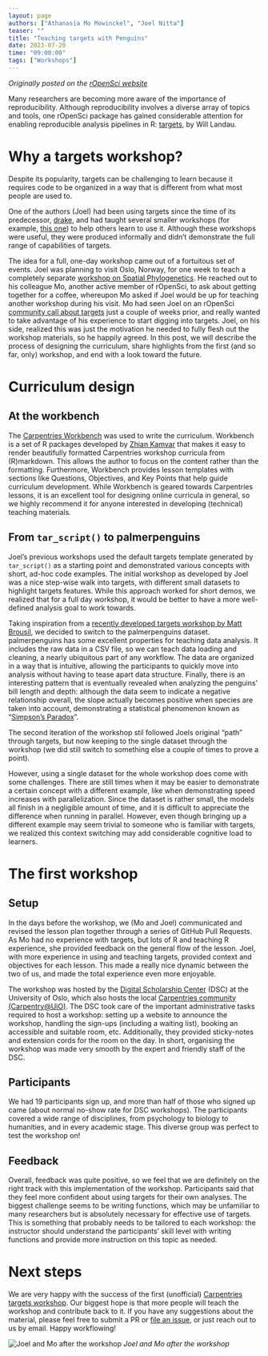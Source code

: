 ```yaml
---
layout: page
authors: ["Athanasia Mo Mowinckel", "Joel Nitta"]
teaser: ""
title: "Teaching targets with Penguins"
date: 2023-07-20
time: "09:00:00"
tags: ["Workshops"]
---
```


*Originally posted on the [rOpenSci website](https://ropensci.org/blog/2023/07/20/teaching-targets-with-penguins/)*

Many researchers are becoming more aware of the importance of reproducibility. Although reproducibility involves a diverse array of topics and tools, one rOpenSci package has gained considerable attention for enabling reproducible analysis pipelines in R: [targets](https://books.ropensci.org/targets/), by Will Landau.

# Why a targets workshop?

Despite its popularity, targets can be challenging to learn because it requires code to be organized in a way that is different from what most people are used to.

One of the authors (Joel) had been using targets since the time of its predecessor, [drake](https://github.com/ropensci/drake), and had taught several smaller workshops (for example, [this one](https://github.com/joelnitta/asiaR-targets-intro)) to help others learn to use it. Although these workshops were useful, they were produced informally and didn’t demonstrate the full range of capabilities of targets.

The idea for a full, one-day workshop came out of a fortuitous set of events. Joel was planning to visit Oslo, Norway, for one week to teach a completely separate [workshop on Spatial Phylogenetics](https://www.forbio.uio.no/events/courses/2023/Workshop%20in%20Spatial%20Phylogenetics). He reached out to his colleague Mo, another active member of rOpenSci, to ask about getting together for a coffee, whereupon Mo asked if Joel would be up for teaching another workshop during his visit. Mo had seen Joel on an rOpenSci [community call about targets](https://ropensci.org/commcalls/jan2023-targets/) just a couple of weeks prior, and really wanted to take advantage of his experience to start digging into targets. Joel, on his side, realized this was just the motivation he needed to fully flesh out the workshop materials, so he happily agreed.
In this post, we will describe the process of designing the curriculum, share highlights from the first (and so far, only) workshop, and end with a look toward the future.

# Curriculum design

## At the workbench

The [Carpentries Workbench](https://carpentries.github.io/workbench/) was used to write the curriculum. Workbench is a set of R packages developed by [Zhian Kamvar](https://ropensci.org/author/zhian-n.-kamvar/) that makes it easy to render beautifully formatted Carpentries workshop curricula from (R)markdown. This allows the author to focus on the content rather than the formatting. Furthermore, Workbench provides lesson templates with sections like Questions, Objectives, and Key Points that help guide curriculum development. While Workbench is geared towards Carpentries lessons, it is an excellent tool for designing online curricula in general, so we highly recommend it for anyone interested in developing (technical) teaching materials.

## From `tar_script()` to palmerpenguins

Joel’s previous workshops used the default targets template generated by `tar_script()` as a starting point and demonstrated various concepts with short, ad-hoc code examples. The initial workshop as developed by Joel was a nice step-wise walk into targets, with different small datasets to highlight targets features. While this approach worked for short demos, we realized that for a full day workshop, it would be better to have a more well-defined analysis goal to work towards.

Taking inspiration from a [recently developed targets workshop by Matt Brousil](https://targets-ecology.netlify.app/), we decided to switch to the palmerpenguins dataset. palmerpenguins has some excellent properties for teaching data analysis. It includes the raw data in a CSV file, so we can teach data loading and cleaning, a nearly ubiquitous part of any workflow. The data are organized in a way that is intuitive, allowing the participants to quickly move into analysis without having to tease apart data structure. Finally, there is an interesting pattern that is eventually revealed when analyzing the penguins’ bill length and depth: although the data seem to indicate a negative relationship overall, the slope actually becomes positive when species are taken into account, demonstrating a statistical phenomenon known as “[Simpson’s Paradox](https://en.wikipedia.org/wiki/Simpson%27s_paradox)”.

The second iteration of the workshop stil followed Joels original “path” through targets, but now keeping to the single dataset through the workshop (we did still switch to something else a couple of times to prove a point).

However, using a single dataset for the whole workshop does come with some challenges. There are still times when it may be easier to demonstrate a certain concept with a different example, like when demonstrating speed increases with parallelization. Since the dataset is rather small, the models all finish in a negligible amount of time, and it is difficult to appreciate the difference when running in parallel. However, even though bringing up a different example may seem trivial to someone who is familiar with targets, we realized this context switching may add considerable cognitive load to learners.

# The first workshop

## Setup

In the days before the workshop, we (Mo and Joel) communicated and revised the lesson plan together through a series of GitHub Pull Requests. As Mo had no experience with targets, but lots of R and teaching R experience, she provided feedback on the general flow of the lesson. Joel, with more experience in using and teaching targets, provided context and objectives for each lesson. This made a really nice dynamic between the two of us, and made the total experience even more enjoyable.

The workshop was hosted by the [Digital Scholarship Center](https://www.ub.uio.no/english/libraries/dsc/) (DSC) at the University of Oslo, which also hosts the local [Carpentries community (Carpentry@UiO)](https://www.ub.uio.no/english/libraries/dsc/carpentry-uio/). The DSC took care of the important administrative tasks required to host a workshop: setting up a website to announce the workshop, handling the sign-ups (including a waiting list), booking an accessible and suitable room, etc. Additionally, they provided sticky-notes and extension cords for the room on the day. In short, organising the workshop was made very smooth by the expert and friendly staff of the DSC.

## Participants

We had 19 participants sign up, and more than half of those who signed up came (about normal no-show rate for DSC workshops). The participants covered a wide range of disciplines, from psychology to biology to humanities, and in every academic stage. This diverse group was perfect to test the workshop on!

## Feedback

Overall, feedback was quite positive, so we feel that we are definitely on the right track with this implementation of the workshop. Participants said that they feel more confident about using targets for their own analyses. The biggest challenge seems to be writing functions, which may be unfamiliar to many researchers but is absolutely necessary for effective use of targets. This is something that probably needs to be tailored to each workshop: the instructor should understand the participants’ skill level with writing functions and provide more instruction on this topic as needed.

# Next steps

We are very happy with the success of the first (unofficial) [Carpentries targets workshop](https://github.com/joelnitta/targets-workshop). Our biggest hope is that more people will teach the workshop and contribute back to it. If you have any suggestions about the material, please feel free to submit a PR or [file an issue](https://github.com/joelnitta/targets-workshop/issues), or just reach out to us by email.
Happy workflowing!

![Joel and Mo after the workshop](https://ropensci.org/blog/2023/07/20/teaching-targets-with-penguins/mo-joel.jgp) _Joel and Mo after the workshop_

